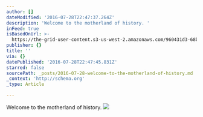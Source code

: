 ```yaml
---
author: []
dateModified: '2016-07-28T22:47:37.264Z'
description: 'Welcome to the motherland of history. '
inFeed: true
isBasedOnUrl: >-
  https://the-grid-user-content.s3-us-west-2.amazonaws.com/960431d3-68b6-4bf1-81d4-8ec7decfa197.jpg
publisher: {}
title: ''
via: {}
datePublished: '2016-07-28T22:47:45.831Z'
starred: false
sourcePath: _posts/2016-07-28-welcome-to-the-motherland-of-history.md
_context: 'http://schema.org'
_type: Article

---
```

Welcome to the motherland of history. ![](https://the-grid-user-content.s3-us-west-2.amazonaws.com/960431d3-68b6-4bf1-81d4-8ec7decfa197.jpg)